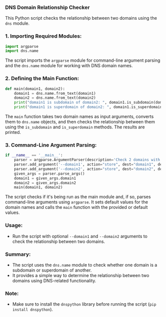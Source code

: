 ### DNS Domain Relationship Checker

This Python script checks the relationship between two domains using the `dns` module.

### 1. Importing Required Modules:
```python
import argparse
import dns.name
```
The script imports the `argparse` module for command-line argument parsing and the `dns.name` module for working with DNS domain names.

### 2. Defining the Main Function:
```python
def main(domain1, domain2):
    domain1 = dns.name.from_text(domain1)
    domain2 = dns.name.from_text(domain2)
    print("domain1 is subdomain of domain2: ", domain1.is_subdomain(domain2)) 
    print("domain1 is superdomain of domain2: ", domain1.is_superdomain(domain2))
```
The `main` function takes two domain names as input arguments, converts them to `dns.name` objects, and then checks the relationship between them using the `is_subdomain` and `is_superdomain` methods. The results are printed.

### 3. Command-Line Argument Parsing:
```python
if __name__ == '__main__':
    parser = argparse.ArgumentParser(description='Check 2 domains with dns Python')
    parser.add_argument('--domain1', action="store", dest="domain1", default='python.org')
    parser.add_argument('--domain2', action="store", dest="domain2", default='docs.python.org')
    given_args = parser.parse_args() 
    domain1 = given_args.domain1
    domain2 = given_args.domain2
    main(domain1, domain2)
```
The script checks if it's being run as the main module and, if so, parses command-line arguments using `argparse`. It sets default values for the domain names and calls the `main` function with the provided or default values.

### Usage:
- Run the script with optional `--domain1` and `--domain2` arguments to check the relationship between two domains.

### Summary:
- The script uses the `dns.name` module to check whether one domain is a subdomain or superdomain of another.
- It provides a simple way to determine the relationship between two domains using DNS-related functionality.

### Note:
- Make sure to install the `dnspython` library before running the script (`pip install dnspython`).
